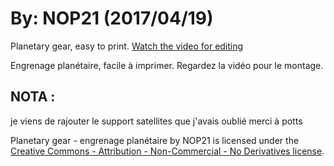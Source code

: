 # By: NOP21 (2017/04/19)

Planetary gear, easy to print.
[Watch the video for editing](https://www.youtube.com/watch?v=WHXImOYJ7yw&feature=youtu.be)

Engrenage planétaire, facile à imprimer.
Regardez la vidéo pour le montage.

## NOTA :
je viens de rajouter le support satellites que j'avais oublié
merci à potts

Planetary gear - engrenage planétaire by NOP21 is licensed under the [Creative Commons - Attribution - Non-Commercial - No Derivatives license](
http://creativecommons.org/licenses/by-nc-nd/3.0/).
